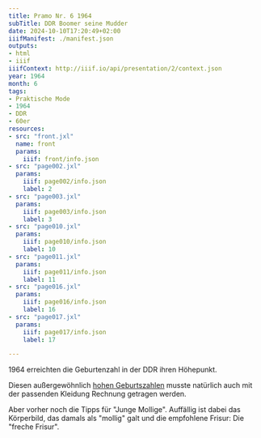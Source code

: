 ```yaml
---
title: Pramo Nr. 6 1964
subTitle: DDR Boomer seine Mudder
date: 2024-10-10T17:20:49+02:00
iiifManifest: ./manifest.json
outputs:
- html
- iiif
iiifContext: http://iiif.io/api/presentation/2/context.json
year: 1964
month: 6
tags:
- Praktische Mode
- 1964
- DDR
- 60er
resources:
- src: "front.jxl"
  name: front
  params:
    iiif: front/info.json
- src: "page002.jxl"
  params:
    iiif: page002/info.json
    label: 2
- src: "page003.jxl"
  params:
    iiif: page003/info.json
    label: 3
- src: "page010.jxl"
  params:
    iiif: page010/info.json
    label: 10
- src: "page011.jxl"
  params:
    iiif: page011/info.json
    label: 11
- src: "page016.jxl"
  params:
    iiif: page016/info.json
    label: 16
- src: "page017.jxl"
  params:
    iiif: page017/info.json
    label: 17

---
```

1964 erreichten die Geburtenzahl in der DDR ihren Höhepunkt.<!--more-->

Diesen außergewöhnlich [hohen Geburtszahlen](https://de.statista.com/statistik/daten/studie/554952/umfrage/fertilitaetsrate-in-der-brd-und-ddr/) musste natürlich auch mit der passenden Kleidung Rechnung getragen werden.

Aber vorher noch die Tipps für "Junge Mollige". Auffällig ist dabei das Körperbild, das damals als "mollig" galt und die empfohlene Frisur: Die "freche Frisur".
